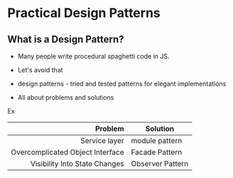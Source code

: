 # Practical Design Patterns


## What is a Design Pattern?

  * Many people write procedural spaghetti code in JS.
  * Let's avoid that

  * design patterns - tried and tested patterns for elegant implementations

  * All about problems and solutions

  Ex

| Problem       | Solution       |
| -------------: |-------------|
| Service layer      | module pattern |
| Overcomplicated Object Interface     | Facade Pattern |
| Visibility Into State Changes | Observer Pattern|
